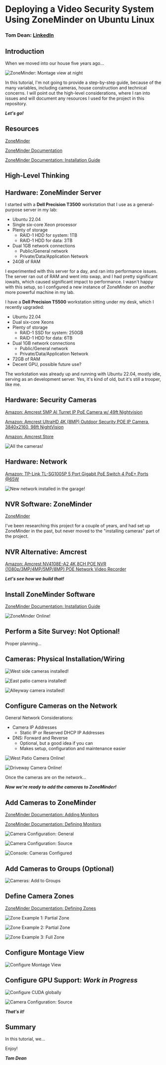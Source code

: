 # Deploying a Video Security System Using ZoneMinder on Ubuntu Linux

### Tom Dean: [LinkedIn](https://www.linkedin.com/in/tomdeanjr/)

## Introduction

When we moved into our house five years ago...



![ZoneMinder: Montage view at night](images/Montage_Night.png)

In this tutorial, I'm not going to provide a step-by-step guide, because of the many variables, including cameras, house construction and technical concerns.  I will point out the high-level considerations, where I ran into issues and will document any resources I used for the project in this repository.

***Let's go!***

## Resources

[ZoneMinder](https://zoneminder.com/)

[ZoneMinder Documentation](https://zoneminder.readthedocs.io/en/stable/)

[ZoneMinder Documentation: Installation Guide](https://zoneminder.readthedocs.io/en/stable/installationguide/index.html)

## High-Level Thinking


## Hardware: ZoneMinder Server

I started with a **Dell Precision T3500** workstation that I use as a general-purpose server in my lab:

- Ubuntu 22.04
- Single six-core Xeon processor
- Plenty of storage
    - RAID-1 HDD for system: 1TB
    - RAID-1 HDD for data: 3TB
- Dual 1GB network connections
    - Public/General network
    - Private/Data/Application Network
- 24GB of RAM

I experimented with this server for a day, and ran into performance issues.  The server ran out of RAM and went into swap, and I had pretty significant iowaits, which caused significant impact to performance.  I wasn't happy with this setup, so I configured a new instance of ZoneMinder on another more powerful machine in my lab.

I have a **Dell Precision T5500** workstation sitting under my desk, which I recently upgraded:

- Ubuntu 22.04
- Dual six-core Xeons
- Plenty of storage
    - RAID-1 SSD for system: 250GB
    - RAID-1 HDD for data: 6TB
- Dual 1GB network connections
    - Public/General network
    - Private/Data/Application Network
- 72GB of RAM
- Decent GPU, possible future use?

The workstation was already up and running with Ubuntu 22.04, mostly idle, serving as an development server.  Yes, it's kind of old, but it's still a trooper, like me.

## Hardware: Security Cameras

[Amazon: Amcrest 5MP AI Turret IP PoE Camera w/ 49ft Nightvision](https://www.amazon.com/dp/B0BNM2SGPS)

[Amazon: Amcrest UltraHD 4K (8MP) Outdoor Security POE IP Camera, 3840x2160, 98ft NightVision](https://www.amazon.com/dp/B077Y52782)

[Amazon: Amcrest Store](https://www.amazon.com/stores/Amcrest/page/2404E471-79FC-4D18-B767-8777D048264F)



![All the cameras!](images/Cameras.jpeg)



## Hardware: Network

[Amazon: TP-Link TL-SG1005P 5 Port Gigabit PoE Switch 4 PoE+ Ports @65W](https://www.amazon.com/dp/B076HZFY3F)



![New network installed in the garage!](images/Network.jpeg)

## NVR Software: ZoneMinder

[ZoneMinder](https://zoneminder.com/)

I've been researching this project for a couple of years, and had set up ZoneMinder in the past, but never moved to the "installing cameras" part of the project.

## NVR Alternative: Amcrest

[Amazon: Amcrest NV4108E-A2 4K 8CH POE NVR (1080p/3MP/4MP/5MP/8MP) POE Network Video Recorder](https://www.amazon.com/Amcrest-NV4108E-HS-1080p-Network-Recorder/dp/B0743WP62Q)



***Let's see how we build that!***

## Install ZoneMinder Software

[ZoneMinder Documentation: Installation Guide](https://zoneminder.readthedocs.io/en/stable/installationguide/index.html)


![ZoneMinder Online!](images/ZoneMinder_Online.jpeg)


## Perform a Site Survey: Not Optional!

Proper planning...
## Cameras: Physical Installation/Wiring



![West side cameras installed!](images/West_Cameras.jpeg)

![East patio camera installed!](images/East_Camera_Far.jpeg)

![Alleyway camera installed!](images/Alleyway_Camera_Close.jpeg)



## Configure Cameras on the Network



General Network Considerations:

- Camera IP Addresses
    - Static IP or Reserved DHCP IP Addresses
- DNS: Forward and Reverse
    - Optional, but a good idea if you can
    - Makes setup, configuration and maintenance easier

![West Patio Camera Online!](images/West_Patio_Online.jpeg)

![Driveway Camera Online!](images/East_Camera_Far.jpeg)

Once the cameras are on the network...

***Now we're ready to add the cameras to ZoneMinder!***
## Add Cameras to ZoneMinder

[ZoneMinder Documentation: Adding Monitors](https://zoneminder.readthedocs.io/en/stable/userguide/gettingstarted.html#adding-monitors)

[ZoneMinder Documentation: Defining Monitors](https://zoneminder.readthedocs.io/en/stable/userguide/definemonitor.html)

![Camera Configuration: General](images/Cam_Configuration_General.png)

![Camera Configuration: Source](images/Cam_Configuration_Source.png)

![Console: Cameras Configured](images/Console.png)


## Add Cameras to Groups (Optional)

[]()

![Cameras: Add to Groups](images/Groups.png)


## Define Camera Zones

[ZoneMinder Documentation: Defining Zones](https://zoneminder.readthedocs.io/en/stable/userguide/definezone.html)



![Zone Example 1: Partial Zone](images/Zone_Partial_1.png)

![Zone Example 2: Partial Zone](images/Zone_Partial_2.png)

![Zone Example 3: Full Zone](images/Zone_Full_1.png)



## Configure Montage View

![Configure Montage View](images/Montage.png)



## Configure GPU Support: *Work in Progress*



![Configure CUDA globally](images/System_CUDA.png)



![Camera Configuration: Source](images/Cam_Configuration_Source.png)



***That's it!***

## Summary

In this tutorial, we...

Enjoy!

***Tom Dean***
